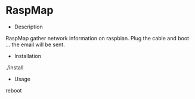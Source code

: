 RaspMap
===

* Description 

RaspMap gather network information on raspbian.
Plug the cable and boot ... the email will be sent.

* Installation 

./install 

* Usage 

reboot
